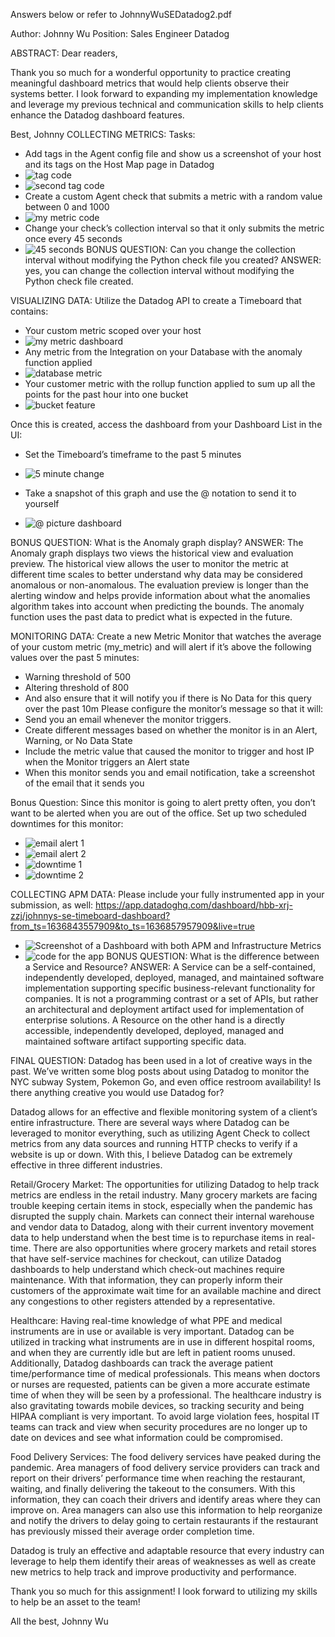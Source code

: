 Answers below or refer to JohnnyWuSEDatadog2.pdf


Author: Johnny Wu
Position: Sales Engineer Datadog

ABSTRACT:
Dear readers, 

Thank you so much for a wonderful opportunity to practice creating meaningful dashboard metrics that would help clients observe their systems better. I look forward to expanding my implementation knowledge and leverage my previous technical and communication skills to help clients enhance the Datadog dashboard features.

Best,
Johnny 
COLLECTING METRICS:
Tasks:
-	Add tags in the Agent config file and show us a screenshot of your host and its tags on the Host Map page in Datadog 
-	 ![tag code](Tagpicture1.png)
-    ![second tag code](Tagpicture2.png)
-	Create a custom Agent check that submits a metric with a random value between 0 and 1000 
-    ![my metric code ](mymetriccodepicture3.png)
-	Change your check’s collection interval so that it only submits the metric once every 45 seconds 
-    ![45 seconds](45secondspicture4.png)
BONUS QUESTION: Can you change the collection interval without modifying the Python check file you created?
ANSWER: yes, you can change the collection interval without modifying the Python check file created. 


VISUALIZING DATA:
Utilize the Datadog API to create a Timeboard that contains:
-	Your custom metric scoped over your host 
-    ![my metric dashboard](mymetricpicture5.png)
-	Any metric from the Integration on your Database with the anomaly function applied
-    ![database metric](databasemetricpicture6.png)
-	Your customer metric with the rollup function applied to sum up all the points for the past hour into one bucket
-    ![bucket feature](bucketpicture7.png)
 
Once this is created, access the dashboard from your Dashboard List in the UI:
-	Set the Timeboard’s timeframe to the past 5 minutes 
-    ![5 minute change](fivesecondspicture8.png)


-	Take a snapshot of this graph and use the @ notation to send it to yourself
-    ![@ picture dashboard](atpicturepicture9.png)

BONUS QUESTION: What is the Anomaly graph display?
ANSWER: The Anomaly graph displays two views the historical view and evaluation preview. The historical view allows the user to monitor the metric at different time scales to better understand why data may be considered anomalous or non-anomalous. The evaluation preview is longer than the alerting window and helps provide information about what the anomalies algorithm takes into account when predicting the bounds. The anomaly function uses the past data to predict what is expected in the future.



MONITORING DATA:
Create a new Metric Monitor that watches the average of your custom metric (my_metric) and will alert if it’s above the following values over the past 5 minutes:
-	Warning threshold of 500
-	Altering threshold of 800
-	And also ensure that it will notify you if there is No Data for this query over the past 10m
Please configure the monitor’s message so that it will: 
-	Send you an email whenever the monitor triggers.
-	Create different messages based on whether the monitor is in an Alert, Warning, or No Data State
-	Include the metric value that caused the monitor to trigger and host IP when the Monitor triggers an Alert state
-	When this monitor sends you and email notification, take a screenshot of the email that it sends you

Bonus Question: Since this monitor is going to alert pretty often, you don’t want to be alerted when you are out of the office. Set up two scheduled downtimes for this monitor:
-    ![email alert 1](email1picture10.jpg)  
-    ![email alert 2](email2picture11.jpg)
-    ![downtime 1](alarm1picture12.png)
-    ![downtime 2](alarm2picture13.png) 
 
COLLECTING APM DATA:
Please include your fully instrumented app in your submission, as well: https://app.datadoghq.com/dashboard/hbb-xrj-zzj/johnnys-se-timeboard-dashboard?from_ts=1636843557909&to_ts=1636857957909&live=true 
 
-    ![Screenshot of a Dashboard with both APM and Infrastructure Metrics](twometricspicture14.png)
-    ![code for the app](apppicture15.png)
BONUS QUESTION: What is the difference between a Service and Resource?
ANSWER: A Service can be a self-contained, independently developed, deployed, managed, and maintained software implementation supporting specific business-relevant functionality for companies. It is not a programming contrast or a set of APIs, but rather an architectural and deployment artifact used for implementation of enterprise solutions. A Resource on the other hand is a directly accessible, independently developed, deployed, managed and maintained software artifact supporting specific data. 

FINAL QUESTION:
Datadog has been used in a lot of creative ways in the past. We’ve written some blog posts about using Datadog to monitor the NYC subway System, Pokemon Go, and even office restroom availability!
Is there anything creative you would use Datadog for?

 
Datadog allows for an effective and flexible monitoring system of a client’s entire infrastructure. There are several ways where Datadog can be leveraged to monitor everything, such as utilizing Agent Check to collect metrics from any data sources and running HTTP checks to verify if a website is up or down. With this, I believe Datadog can be extremely effective in three different industries.
 
Retail/Grocery Market:
The opportunities for utilizing Datadog to help track metrics are endless in the retail industry. Many grocery markets are facing trouble keeping certain items in stock, especially when the pandemic has disrupted the supply chain. Markets can connect their internal warehouse and vendor data to Datadog, along with their current inventory movement data to help understand when the best time is to repurchase items in real-time. There are also opportunities where grocery markets and retail stores that have self-service machines for checkout, can utilize Datadog dashboards to help understand which check-out machines require maintenance. With that information, they can properly inform their customers of the approximate wait time for an available machine and direct any congestions to other registers attended by a representative. 
 
Healthcare:
Having real-time knowledge of what PPE and medical instruments are in use or available is very important. Datadog can be utilized in tracking what instruments are in use in different hospital rooms, and when they are currently idle but are left in patient rooms unused. Additionally, Datadog dashboards can track the average patient time/performance time of medical professionals. This means when doctors or nurses are requested, patients can be given a more accurate estimate time of when they will be seen by a professional. The healthcare industry is also gravitating towards mobile devices, so tracking security and being HIPAA compliant is very important. To avoid large violation fees, hospital IT teams can track and view when security procedures are no longer up to date on devices and see what information could be compromised.  
 
Food Delivery Services:
The food delivery services have peaked during the pandemic. Area managers of food delivery service providers can track and report on their drivers’ performance time when reaching the restaurant, waiting, and finally delivering the takeout to the consumers. With this information, they can coach their drivers and identify areas where they can improve on. Area managers can also use this information to help reorganize and notify the drivers to delay going to certain restaurants if the restaurant has previously missed their average order completion time.
 
Datadog is truly an effective and adaptable resource that every industry can leverage to help them identify their areas of weaknesses as well as create new metrics to help track and improve productivity and performance. 
 
 
Thank you so much for this assignment! I look forward to utilizing my skills to help be an asset to the team!
 
All the best,
Johnny Wu

